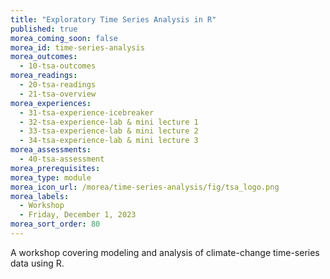 ```yaml
---
title: "Exploratory Time Series Analysis in R"
published: true
morea_coming_soon: false
morea_id: time-series-analysis
morea_outcomes:
  - 10-tsa-outcomes
morea_readings:
  - 20-tsa-readings
  - 21-tsa-overview
morea_experiences:
  - 31-tsa-experience-icebreaker
  - 32-tsa-experience-lab & mini lecture 1
  - 33-tsa-experience-lab & mini lecture 2
  - 34-tsa-experience-lab & mini lecture 3
morea_assessments:
  - 40-tsa-assessment
morea_prerequisites:
morea_type: module
morea_icon_url: /morea/time-series-analysis/fig/tsa_logo.png
morea_labels:
  - Workshop
  - Friday, December 1, 2023
morea_sort_order: 80
---
```


A workshop covering modeling and analysis of climate-change time-series data using R.
